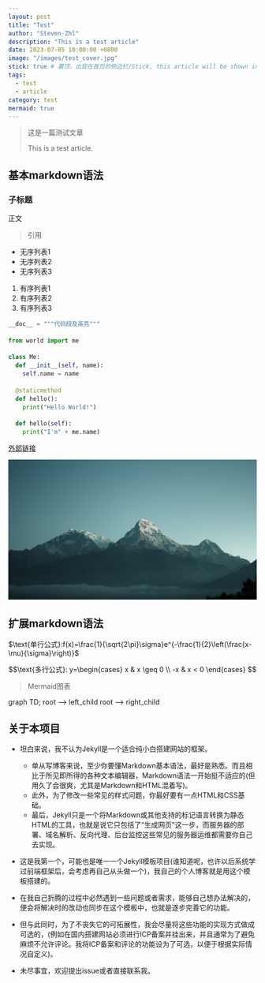 ```yaml
---
layout: post
title: "Test"
author: "Steven-Zhl"
description: "This is a test article"
date: 2023-07-05 10:00:00 +0800
image: "/images/test_cover.jpg"
stick: true # 置顶，出现在首页的侧边栏/Stick, this article will be shown in the sidebar of the homepage.
tags:
  - test
  - article
category: test
mermaid: true
---
```


> 这是一篇测试文章
>
> This is a test article.

## 基本markdown语法

### 子标题

正文

> 引用

* 无序列表1
* 无序列表2
* 无序列表3

1. 有序列表1
2. 有序列表2
3. 有序列表3

```python
__doc__ = """代码段及高亮"""

from world import me

class Me:
  def __init__(self, name):
    self.name = name

  @staticmethod
  def hello():
    print("Hello World!")

  def hello(self):
    print("I'm" + me.name)
```

[外部链接](https://www.bilibili.com)

![图片](/images/default_cover.jpg "这是一张测试图片")

## 扩展markdown语法

$\text{单行公式}:f(x)=\frac{1}{\sqrt{2\pi}\sigma}e^{-\frac{1}{2}\left(\frac{x-\mu}{\sigma}\right)}$

$$\text{多行公式}:
y=\begin{cases}
  x & x \geq 0 \\
  -x & x < 0
\end{cases}
$$

> Mermaid图表

<div class="mermaid">
graph TD;
root --> left_child
root --> right_child
</div>


## 关于本项目

* 坦白来说，我不认为Jekyll是一个适合纯小白搭建网站的框架。
  * 单从写博客来说，至少你要懂Markdown基本语法，最好是熟悉。而且相比于所见即所得的各种文本编辑器，Markdown语法一开始挺不适应的(但用久了会很爽，尤其是Markdown和HTML混着写)。
  * 此外，为了修改一些常见的样式问题，你最好要有一点HTML和CSS基础。
  * 最后，Jekyll只是一个将Markdown或其他支持的标记语言转换为静态HTML的工具，也就是说它只包括了“生成网页”这一步，而服务器的部署、域名解析、反向代理、后台监控这些常见的服务器运维都需要你自己去实现。

* 这是我第一个，可能也是唯一一个Jekyll模板项目(谁知道呢，也许以后系统学过前端框架后，会考虑再自己从头做一个)，我自己的个人博客就是用这个模板搭建的。
* 在我自己折腾的过程中必然遇到一些问题或者需求，能够自己想办法解决的，便会将解决时的改动也同步在这个模板中，也就是逐步完善它的功能。
* 但与此同时，为了不丧失它的可拓展性，我会尽量将这些功能的实现方式做成可选的，(例如在国内搭建网站必须进行ICP备案并挂出来，并且通常为了避免麻烦不允许评论。我将ICP备案和评论的功能设为了可选，以便于根据实际情况自定义)。
* 未尽事宜，欢迎提出issue或者直接联系我。